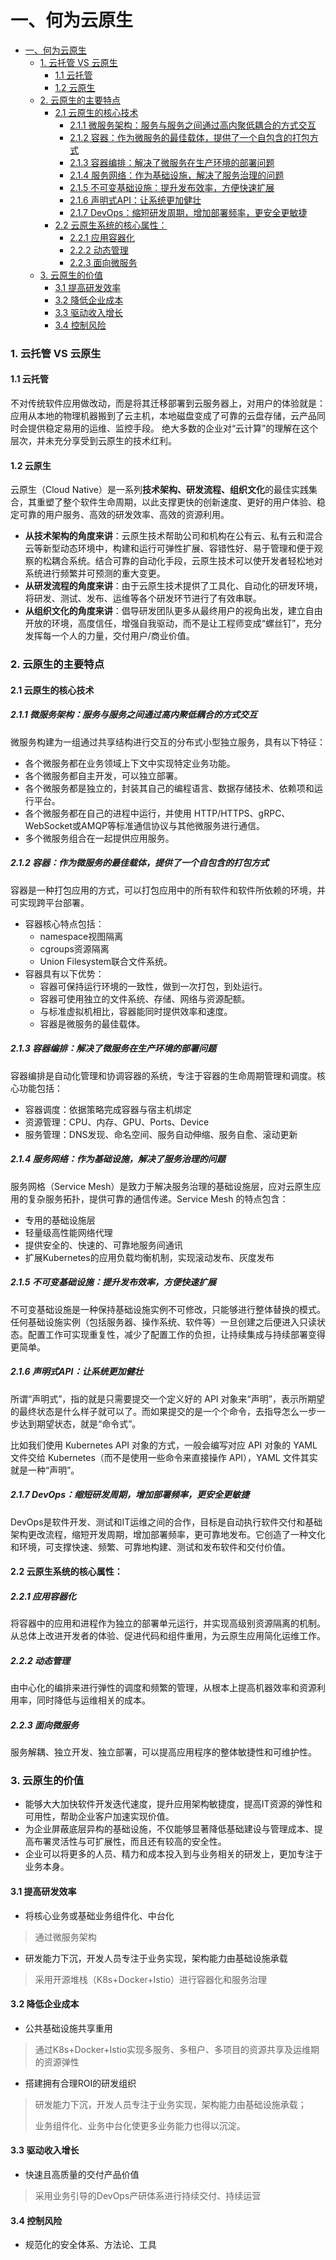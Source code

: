 一、何为云原生
=============
- [一、何为云原生](#一、何为云原生)
    - [1. 云托管 VS 云原生](#1云托管-vs云原生)
      - [1.1 云托管](#1-1云托管)
      - [1.2 云原生](#1-2云原生)
    - [2. 云原生的主要特点](#2云原生的主要特点)
      - [2.1 云原生的核心技术](#2-1云原生的核心技术)
        - [2.1.1 微服务架构：服务与服务之间通过高内聚低耦合的方式交互](#2-1-1微服务架构：服务与服务之间通过高内聚低耦合的方式交互)
        - [2.1.2 容器：作为微服务的最佳载体，提供了一个自包含的打包方式](#2-1-2容器：作为微服务的最佳载体，提供了一个自包含的打包方式)
        - [2.1.3 容器编排：解决了微服务在生产环境的部署问题](#2-1-3容器编排：解决了微服务在生产环境的部署问题)
        - [2.1.4 服务网络：作为基础设施，解决了服务治理的问题](#2-1-4服务网络：作为基础设施，解决了服务治理的问题)
        - [2.1.5 不可变基础设施：提升发布效率，方便快速扩展](#2-1-5不可变基础设施：提升发布效率，方便快速扩展)
        - [2.1.6 声明式API：让系统更加健壮](#2-1-6声明式-api：让系统更加健壮)
        - [2.1.7 DevOps：缩短研发周期，增加部署频率，更安全更敏捷](#2-1-7-devops：缩短研发周期，增加部署频率，更安全更敏捷)
      - [2.2 云原生系统的核心属性：](#2-2云原生系统的核心属性：)
        - [2.2.1 应用容器化](#2-2-1应用容器化)
        - [2.2.2 动态管理](#2-2-2动态管理)
        - [2.2.3 面向微服务](#2-2-3面向微服务)
    - [3. 云原生的价值](#3云原生的价值)
      - [3.1 提高研发效率](#3-1提高研发效率)
      - [3.2 降低企业成本](#3-2降低企业成本)
      - [3.3 驱动收入增长](#3-3驱动收入增长)
      - [3.4 控制风险](#3-4控制风险)


### 1. 云托管 VS 云原生 
#### 1.1 云托管
不对传统软件应用做改动，而是将其迁移部署到云服务器上，对用户的体验就是：应用从本地的物理机器搬到了云主机，本地磁盘变成了可靠的云盘存储，云产品同时会提供稳定易用的运维、监控手段。
绝大多数的企业对“云计算”的理解在这个层次，并未充分享受到云原生的技术红利。

#### 1.2 云原生
云原生（Cloud Native）是一系列**技术架构、研发流程、组织文化**的最佳实践集合，其重塑了整个软件生命周期，以此支撑更快的创新速度、更好的用户体验、稳定可靠的用户服务、高效的研发效率、高效的资源利用。
- **从技术架构的角度来讲**：云原生技术帮助公司和机构在公有云、私有云和混合云等新型动态环境中，构建和运行可弹性扩展、容错性好、易于管理和便于观察的松耦合系统。结合可靠的自动化手段，云原生技术可以使开发者轻松地对系统进行频繁并可预测的重大变更。
- **从研发流程的角度来讲**：由于云原生技术提供了工具化、自动化的研发环境，将研发、测试、发布、运维等各个研发环节进行了有效串联。
- **从组织文化的角度来讲**：倡导研发团队更多从最终用户的视角出发，建立自由开放的环境，高度信任，增强自我驱动，而不是让工程师变成“螺丝钉”，充分发挥每一个人的力量，交付用户/商业价值。

### 2. 云原生的主要特点
#### 2.1 云原生的核心技术
##### 2.1.1 微服务架构：服务与服务之间通过高内聚低耦合的方式交互
微服务构建为一组通过共享结构进行交互的分布式小型独立服务，具有以下特征：
- 各个微服务都在业务领域上下文中实现特定业务功能。
- 各个微服务都自主开发，可以独立部署。
- 各个微服务都是独立的，封装其自己的编程语言、数据存储技术、依赖项和运行平台。
- 各个微服务都在自己的进程中运行，并使用 HTTP/HTTPS、gRPC、WebSocket或AMQP等标准通信协议与其他微服务进行通信。
- 多个微服务组合在一起提供应用服务。

##### 2.1.2 容器：作为微服务的最佳载体，提供了一个自包含的打包方式
容器是一种打包应用的方式，可以打包应用中的所有软件和软件所依赖的环境，并可实现跨平台部署。
- 容器核心特点包括：
  - namespace视图隔离
  - cgroups资源隔离
  - Union Filesystem联合文件系统。
- 容器具有以下优势：
  - 容器可保持运行环境的一致性，做到一次打包，到处运行。
  - 容器可使用独立的文件系统、存储、网络与资源配额。
  - 与标准虚拟机相比，容器能同时提供效率和速度。
  - 容器是微服务的最佳载体。

##### 2.1.3 容器编排：解决了微服务在生产环境的部署问题
容器编排是自动化管理和协调容器的系统，专注于容器的生命周期管理和调度。核心功能包括：
- 容器调度：依据策略完成容器与宿主机绑定
- 资源管理：CPU、内存、GPU、Ports、Device
- 服务管理：DNS发现、命名空间、服务自动伸缩、服务自愈、滚动更新

##### 2.1.4 服务网络：作为基础设施，解决了服务治理的问题
服务网格（Service Mesh）是致力于解决服务治理的基础设施层，应对云原生应用的复杂服务拓扑，提供可靠的通信传递。Service Mesh 的特点包含：
- 专用的基础设施层
- 轻量级高性能网络代理
- 提供安全的、快速的、可靠地服务间通讯
- 扩展Kubernetes的应用负载均衡机制，实现滚动发布、灰度发布

##### 2.1.5 不可变基础设施：提升发布效率，方便快速扩展
不可变基础设施是一种保持基础设施实例不可修改，只能够进行整体替换的模式。任何基础设施实例（包括服务器、操作系统、软件等）一旦创建之后便进入只读状态。配置工作可实现重复性，减少了配置工作的负担，让持续集成与持续部署变得更简单。

##### 2.1.6 声明式API：让系统更加健壮
所谓“声明式”，指的就是只需要提交一个定义好的 API 对象来“声明”，表示所期望的最终状态是什么样子就可以了。而如果提交的是一个个命令，去指导怎么一步一步达到期望状态，就是“命令式”。

比如我们使用 Kubernetes API 对象的方式，一般会编写对应 API 对象的 YAML 文件交给 Kubernetes（而不是使用一些命令来直接操作 API），YAML 文件其实就是一种“声明”。

##### 2.1.7 DevOps：缩短研发周期，增加部署频率，更安全更敏捷
DevOps是软件开发、测试和IT运维之间的合作，目标是自动执行软件交付和基础架构更改流程，缩短开发周期，增加部署频率，更可靠地发布。它创造了一种文化和环境，可支撑快速、频繁、可靠地构建、测试和发布软件和交付价值。

#### 2.2 云原生系统的核心属性：
##### 2.2.1 应用容器化
将容器中的应用和进程作为独立的部署单元运行，并实现高级别资源隔离的机制。从总体上改进开发者的体验、促进代码和组件重用，为云原生应用简化运维工作。
##### 2.2.2 动态管理
由中心化的编排来进行弹性的调度和频繁的管理，从根本上提高机器效率和资源利用率，同时降低与运维相关的成本。
##### 2.2.3 面向微服务
服务解耦、独立开发、独立部署，可以提高应用程序的整体敏捷性和可维护性。

### 3. 云原生的价值
- 能够大大加快软件开发迭代速度，提升应用架构敏捷度，提高IT资源的弹性和可用性，帮助企业客户加速实现价值。
- 为企业屏蔽底层异构的基础设施，不仅能够显著降低基础建设与管理成本、提高布署灵活性与可扩展性，而且还有较高的安全性。
- 企业可以将更多的人员、精力和成本投入到与业务相关的研发上，更加专注于业务本身。
#### 3.1 提高研发效率
- 将核心业务或基础业务组件化、中台化
>通过微服务架构

- 研发能力下沉，开发人员专注于业务实现，架构能力由基础设施承载
> 采用开源堆栈（K8s+Docker+Istio）进行容器化和服务治理
#### 3.2 降低企业成本
- 公共基础设施共享重用
> 通过K8s+Docker+Istio实现多服务、多租户、多项目的资源共享及运维期的资源弹性
- 搭建拥有合理ROI的研发组织
>研发能力下沉，开发人员专注于业务实现，架构能力由基础设施承载；
>
>业务组件化、业务中台化使更多业务能力也得以沉淀。
#### 3.3 驱动收入增长
- 快速且高质量的交付产品价值
> 采用业务引导的DevOps产研体系进行持续交付、持续运营
#### 3.4 控制风险
- 规范化的安全体系、方法论、工具